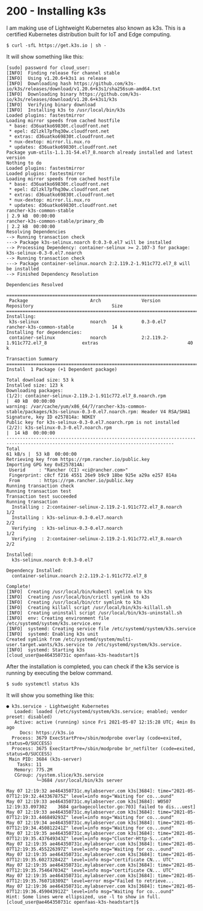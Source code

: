 # 200 - Installing k3s

I am making use of Lightweight Kubernetes also known as k3s. This is a certified Kubernetes distribution built for IoT and Edge computing.

```$ curl -sfL https://get.k3s.io | sh -```

It will show something like this:

```
[sudo] password for cloud_user: 
[INFO]  Finding release for channel stable
[INFO]  Using v1.20.6+k3s1 as release
[INFO]  Downloading hash https://github.com/k3s-io/k3s/releases/download/v1.20.6+k3s1/sha256sum-amd64.txt
[INFO]  Downloading binary https://github.com/k3s-io/k3s/releases/download/v1.20.6+k3s1/k3s
[INFO]  Verifying binary download
[INFO]  Installing k3s to /usr/local/bin/k3s
Loaded plugins: fastestmirror
Loading mirror speeds from cached hostfile
 * base: d36uatko69830t.cloudfront.net
 * epel: d2lzkl7pfhq30w.cloudfront.net
 * extras: d36uatko69830t.cloudfront.net
 * nux-dextop: mirror.li.nux.ro
 * updates: d36uatko69830t.cloudfront.net
Package yum-utils-1.1.31-54.el7_8.noarch already installed and latest version
Nothing to do
Loaded plugins: fastestmirror
Loaded plugins: fastestmirror
Loading mirror speeds from cached hostfile
 * base: d36uatko69830t.cloudfront.net
 * epel: d2lzkl7pfhq30w.cloudfront.net
 * extras: d36uatko69830t.cloudfront.net
 * nux-dextop: mirror.li.nux.ro
 * updates: d36uatko69830t.cloudfront.net
rancher-k3s-common-stable                                                                                    | 2.9 kB  00:00:00     
rancher-k3s-common-stable/primary_db                                                                         | 2.2 kB  00:00:00     
Resolving Dependencies
--> Running transaction check
---> Package k3s-selinux.noarch 0:0.3-0.el7 will be installed
--> Processing Dependency: container-selinux >= 2.107-3 for package: k3s-selinux-0.3-0.el7.noarch
--> Running transaction check
---> Package container-selinux.noarch 2:2.119.2-1.911c772.el7_8 will be installed
--> Finished Dependency Resolution

Dependencies Resolved

====================================================================================================================================
 Package                       Arch               Version                               Repository                             Size
====================================================================================================================================
Installing:
 k3s-selinux                   noarch             0.3-0.el7                             rancher-k3s-common-stable              14 k
Installing for dependencies:
 container-selinux             noarch             2:2.119.2-1.911c772.el7_8             extras                                 40 k

Transaction Summary
====================================================================================================================================
Install  1 Package (+1 Dependent package)

Total download size: 53 k
Installed size: 123 k
Downloading packages:
(1/2): container-selinux-2.119.2-1.911c772.el7_8.noarch.rpm                                                  |  40 kB  00:00:00     
warning: /var/cache/yum/x86_64/7/rancher-k3s-common-stable/packages/k3s-selinux-0.3-0.el7.noarch.rpm: Header V4 RSA/SHA1 Signature, key ID e257814a: NOKEY
Public key for k3s-selinux-0.3-0.el7.noarch.rpm is not installed
(2/2): k3s-selinux-0.3-0.el7.noarch.rpm                                                                      |  14 kB  00:00:00     
------------------------------------------------------------------------------------------------------------------------------------
Total                                                                                                61 kB/s |  53 kB  00:00:00     
Retrieving key from https://rpm.rancher.io/public.key
Importing GPG key 0xE257814A:
 Userid     : "Rancher (CI) <ci@rancher.com>"
 Fingerprint: c8cf f216 4551 26e9 b9c9 18be 925e a29a e257 814a
 From       : https://rpm.rancher.io/public.key
Running transaction check
Running transaction test
Transaction test succeeded
Running transaction
  Installing : 2:container-selinux-2.119.2-1.911c772.el7_8.noarch                                                               1/2 
  Installing : k3s-selinux-0.3-0.el7.noarch                                                                                     2/2 
  Verifying  : k3s-selinux-0.3-0.el7.noarch                                                                                     1/2 
  Verifying  : 2:container-selinux-2.119.2-1.911c772.el7_8.noarch                                                               2/2 

Installed:
  k3s-selinux.noarch 0:0.3-0.el7                                                                                                    

Dependency Installed:
  container-selinux.noarch 2:2.119.2-1.911c772.el7_8                                                                                

Complete!
[INFO]  Creating /usr/local/bin/kubectl symlink to k3s
[INFO]  Creating /usr/local/bin/crictl symlink to k3s
[INFO]  Creating /usr/local/bin/ctr symlink to k3s
[INFO]  Creating killall script /usr/local/bin/k3s-killall.sh
[INFO]  Creating uninstall script /usr/local/bin/k3s-uninstall.sh
[INFO]  env: Creating environment file /etc/systemd/system/k3s.service.env
[INFO]  systemd: Creating service file /etc/systemd/system/k3s.service
[INFO]  systemd: Enabling k3s unit
Created symlink from /etc/systemd/system/multi-user.target.wants/k3s.service to /etc/systemd/system/k3s.service.
[INFO]  systemd: Starting k3s
[cloud_user@ae464350731c openfaas-k3s-headstart]$ 
```

After the installation is completed, you can check if the k3s service is running by executing the below command.

```$ sudo systemctl status k3s```

It will show you something like this:

```
● k3s.service - Lightweight Kubernetes
   Loaded: loaded (/etc/systemd/system/k3s.service; enabled; vendor preset: disabled)
   Active: active (running) since Fri 2021-05-07 12:15:28 UTC; 4min 8s ago
     Docs: https://k3s.io
  Process: 3679 ExecStartPre=/sbin/modprobe overlay (code=exited, status=0/SUCCESS)
  Process: 3675 ExecStartPre=/sbin/modprobe br_netfilter (code=exited, status=0/SUCCESS)
 Main PID: 3684 (k3s-server)
    Tasks: 11
   Memory: 775.2M
   CGroup: /system.slice/k3s.service
           └─3684 /usr/local/bin/k3s server

May 07 12:19:32 ae464350731c.mylabserver.com k3s[3684]: time="2021-05-07T12:19:32.443367875Z" level=info msg="Waiting for co...ound"
May 07 12:19:33 ae464350731c.mylabserver.com k3s[3684]: W0507 12:19:33.097302    3684 garbagecollector.go:703] failed to dis...uest]
May 07 12:19:33 ae464350731c.mylabserver.com k3s[3684]: time="2021-05-07T12:19:33.446849293Z" level=info msg="Waiting for co...ound"
May 07 12:19:34 ae464350731c.mylabserver.com k3s[3684]: time="2021-05-07T12:19:34.450812241Z" level=info msg="Waiting for co...ound"
May 07 12:19:35 ae464350731c.mylabserver.com k3s[3684]: time="2021-05-07T12:19:35.437649343Z" level=info msg="Cluster-Http-S...cate"
May 07 12:19:35 ae464350731c.mylabserver.com k3s[3684]: time="2021-05-07T12:19:35.455226397Z" level=info msg="Waiting for co...ound"
May 07 12:19:35 ae464350731c.mylabserver.com k3s[3684]: time="2021-05-07T12:19:35.602732842Z" level=info msg="certificate CN... UTC"
May 07 12:19:35 ae464350731c.mylabserver.com k3s[3684]: time="2021-05-07T12:19:35.754647034Z" level=info msg="certificate CN... UTC"
May 07 12:19:35 ae464350731c.mylabserver.com k3s[3684]: time="2021-05-07T12:19:35.760718309Z" level=error msg="Failed to retrieve...
May 07 12:19:36 ae464350731c.mylabserver.com k3s[3684]: time="2021-05-07T12:19:36.459043912Z" level=info msg="Waiting for co...ound"
Hint: Some lines were ellipsized, use -l to show in full.
[cloud_user@ae464350731c openfaas-k3s-headstart]$ 
```
